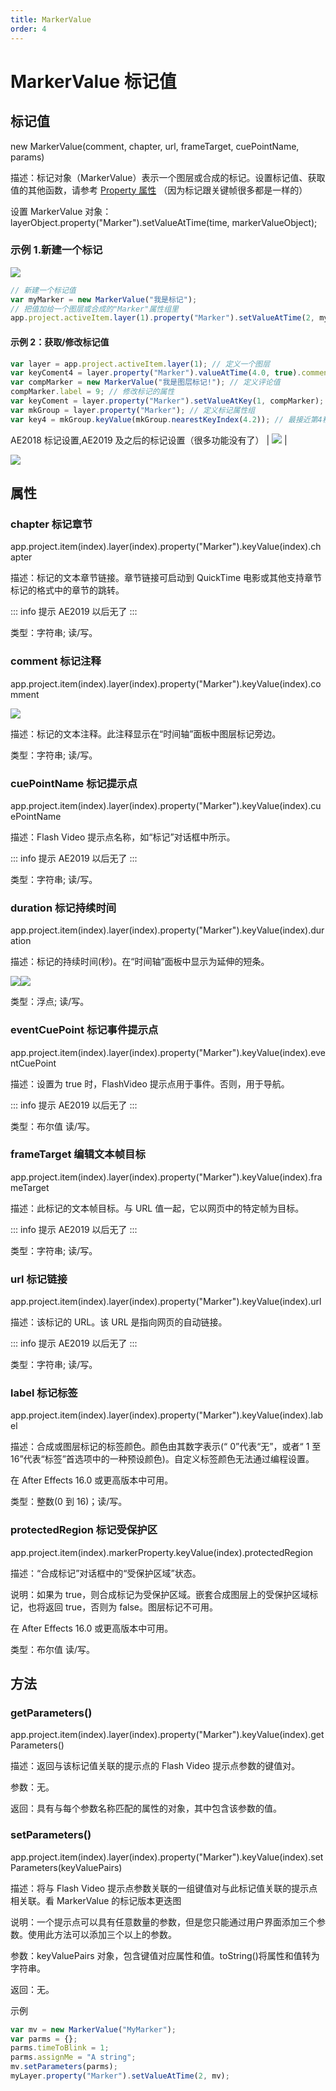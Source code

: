 ```yaml
---
title: MarkerValue
order: 4
---
```


# MarkerValue 标记值

## 标记值

new MarkerValue(comment, chapter, url, frameTarget, cuePointName, params)

描述：标记对象（MarkerValue）表示一个图层或合成的标记。设置标记值、获取值的其他函数，请参考 [Property
属性](https://www.yuelili.com/docs/ae-script/property-property/#62-toc-title)
（因为标记跟关键帧很多都是一样的）

设置 MarkerValue 对象：layerObject.property("Marker").setValueAtTime(time,
markerValueObject);

### 示例 1.新建一个标记

![](https://cdn.yuelili.com/20211012172953.png)

```javascript
// 新建一个标记值
var myMarker = new MarkerValue("我是标记");
// 把值加给一个图层或合成的"Marker"属性组里
app.project.activeItem.layer(1).property("Marker").setValueAtTime(2, myMarker);
```

#### 示例 2：获取/修改标记值

```javascript
var layer = app.project.activeItem.layer(1); // 定义一个图层
var keyComent4 = layer.property("Marker").valueAtTime(4.0, true).comment; // "获取"第4秒标记的评论
var compMarker = new MarkerValue("我是图层标记!"); // 定义评论值
compMarker.label = 9; // 修改标记的属性
var keyComent = layer.property("Marker").setValueAtKey(1, compMarker); // "修改"图层第1个标记的评论
var mkGroup = layer.property("Marker"); // 定义标记属性组
var key4 = mkGroup.keyValue(mkGroup.nearestKeyIndex(4.2)); // 最接近第4秒的标记
```

AE2018 标记设置,AE2019 及之后的标记设置（很多功能没有了）
| ![](https://mir.yuelili.com/2021/07/0b35a735cb997a6be046c7fdd0c7afda.png) |

![](https://cdn.yuelili.com/20211012172447.png)

## 属性

### chapter 标记章节

app.project.item(index).layer(index).property("Marker").keyValue(index).chapter

描述：标记的文本章节链接。章节链接可启动到 QuickTime 电影或其他支持章节标记的格式中的章节的跳转。

::: info 提示
AE2019 以后无了
:::

类型：字符串; 读/写。

### comment 标记注释

app.project.item(index).layer(index).property("Marker").keyValue(index).comment

![](https://mir.yuelili.com/2021/07/e0cf48ac32bf73ec5c21fa299c628a00.png)

描述：标记的文本注释。此注释显示在“时间轴”面板中图层标记旁边。

类型：字符串; 读/写。

### cuePointName 标记提示点

app.project.item(index).layer(index).property("Marker").keyValue(index).cuePointName

描述：Flash Video 提示点名称，如“标记”对话框中所示。

::: info 提示
AE2019 以后无了
:::

类型：字符串; 读/写。

### duration 标记持续时间

app.project.item(index).layer(index).property("Marker").keyValue(index).duration

描述：标记的持续时间(秒)。在“时间轴”面板中显示为延伸的短条。

![](https://mir.yuelili.com/2021/07/ecdbe12134b54e7cd42f303303d6a5da.png)![](https://mir.yuelili.com/2021/07/704398044a329bcb6c81eb44e3cc63f9.png)

类型：浮点; 读/写。

### eventCuePoint 标记事件提示点

app.project.item(index).layer(index).property("Marker").keyValue(index).eventCuePoint

描述：设置为 true 时，FlashVideo 提示点用于事件。否则，用于导航。

::: info 提示
AE2019 以后无了
:::

类型：布尔值 读/写。

### frameTarget 编辑文本帧目标

app.project.item(index).layer(index).property("Marker").keyValue(index).frameTarget

描述：此标记的文本帧目标。与 URL 值一起，它以网页中的特定帧为目标。

::: info 提示
AE2019 以后无了
:::

类型：字符串; 读/写。

### url 标记链接

app.project.item(index).layer(index).property("Marker").keyValue(index).url

描述：该标记的 URL。该 URL 是指向网页的自动链接。

::: info 提示
AE2019 以后无了
:::

类型：字符串; 读/写。

### label 标记标签

app.project.item(index).layer(index).property("Marker").keyValue(index).label

描述：合成或图层标记的标签颜色。颜色由其数字表示(“ 0”代表“无”，或者“
1 至 16”代表“标签”首选项中的一种预设颜色)。自定义标签颜色无法通过编程设置。

在 After Effects 16.0 或更高版本中可用。

类型：整数(0 到 16)；读/写。

### protectedRegion 标记受保护区

app.project.item(index).markerProperty.keyValue(index).protectedRegion

描述：“合成标记”对话框中的“受保护区域”状态。

说明：如果为 true，则合成标记为受保护区域。嵌套合成图层上的受保护区域标记，也将返回 true，否则为 false。图层标记不可用。

在 After Effects 16.0 或更高版本中可用。

类型：布尔值 读/写。

## 方法

### getParameters()

app.project.item(index).layer(index).property("Marker").keyValue(index).getParameters()

描述：返回与该标记值关联的提示点的 Flash Video 提示点参数的键值对。

参数：无。

返回：具有与每个参数名称匹配的属性的对象，其中包含该参数的值。

### setParameters()

app.project.item(index).layer(index).property("Marker").keyValue(index).setParameters(keyValuePairs)

描述：将与 Flash Video 提示点参数关联的一组键值对与此标记值关联的提示点相关联。看 MarkerValue 的标记版本更迭图

说明：一个提示点可以具有任意数量的参数，但是您只能通过用户界面添加三个参数。使用此方法可以添加三个以上的参数。

参数：keyValuePairs 对象，包含键值对应属性和值。toString()将属性和值转为字符串。

返回：无。

示例

```javascript
var mv = new MarkerValue("MyMarker");
var parms = {};
parms.timeToBlink = 1;
parms.assignMe = "A string";
mv.setParameters(parms);
myLayer.property("Marker").setValueAtTime(2, mv);
```
